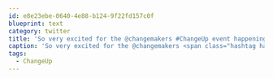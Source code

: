 ```yaml
---
id: e8e23ebe-0640-4e88-b124-9f22fd157c0f
blueprint: text
category: twitter
title: 'So very excited for the @changemakers #ChangeUp event happening tonight!'
caption: 'So very excited for the @changemakers <span class="hashtag hashtag_local">#<a href="http://tweettemp.darylchymko.ca/?tag=changeup">ChangeUp</a> event happening tonight!'
tags:
  - ChangeUp
---
```

